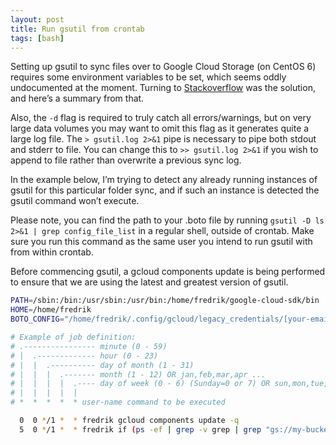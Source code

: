 ```yaml
---
layout: post
title: Run gsutil from crontab
tags: [bash]
---
```


Setting up gsutil to sync files over to Google Cloud Storage (on CentOS 6) requires some environment variables to be set, which seems oddly undocumented at the moment. Turning to [Stackoverflow](http://stackoverflow.com/questions/27439326/how-to-properly-run-gsutil-from-crontab/27480249) was the solution, and here’s a summary from that.

<!--more-->

Also, the `-d` flag is required to truly catch all errors/warnings, but on very large data volumes you may want to omit this flag as it generates quite a large log file. The `> gsutil.log 2>&1` pipe is necessary to pipe both stdout and stderr to file. You can change this to `>> gsutil.log 2>&1` if you wish to append to file rather than overwrite a previous sync log.

In the example below, I’m trying to detect any already running instances of gsutil for this particular folder sync, and if such an instance is detected the gsutil command won’t execute.

Please note, you can find the path to your .boto file by running `gsutil -D ls 2>&1 | grep config_file_list` in a regular shell, outside of crontab. Make sure you run this command as the same user you intend to run gsutil with from within crontab.

Before commencing gsutil, a gcloud components update is being performed to ensure that we are using the latest and greatest version of gsutil.

```sh
PATH=/sbin:/bin:/usr/sbin:/usr/bin:/home/fredrik/google-cloud-sdk/bin
HOME=/home/fredrik
BOTO_CONFIG="/home/fredrik/.config/gcloud/legacy_credentials/[your-email-address]/.boto"

# Example of job definition:
# .---------------- minute (0 - 59)
# |  .------------- hour (0 - 23)
# |  |  .---------- day of month (1 - 31)
# |  |  |  .------- month (1 - 12) OR jan,feb,mar,apr ...
# |  |  |  |  .---- day of week (0 - 6) (Sunday=0 or 7) OR sun,mon,tue,wed,thu,fri,sat
# |  |  |  |  |
# *  *  *  *  * user-name command to be executed

  0  0 */1 *  * fredrik gcloud components update -q
  5  0 */1 *  * fredrik if (ps -ef | grep -v grep | grep "gs://my-bucket/my-folder/"); then echo "Skipping gsutil sync, it is already running."; else gsutil -d -m rsync -r -C /local-folder/ gs://my-bucket/my-folder/ > /gsutil.log 2>&1; fi
  ```
